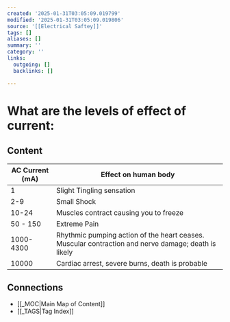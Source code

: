 ```yaml
---
created: '2025-01-31T03:05:09.019799'
modified: '2025-01-31T03:05:09.019806'
source: '[[Electrical Saftey]]'
tags: []
aliases: []
summary: ''
category: ''
links:
  outgoing: []
  backlinks: []

---
```


# What are the levels of effect of current:

## Content

| AC Current (mA) | Effect on human body                                                                                |
| --------------- | --------------------------------------------------------------------------------------------------- |
| 1               | Slight Tingling sensation                                                                           |
| 2-9             | Small Shock                                                                                         |
| 10-24           | Muscles contract causing you to freeze                                                              |
| 50 - 150        | Extreme Pain                                                                                        |
| 1000-4300       | Rhythmic pumping action of the heart ceases. Muscular contraction and nerve damage; death is likely |
| 10000           | Cardiac arrest, severe burns, death is probable                                                     |

## Connections
- [[_MOC|Main Map of Content]]
- [[_TAGS|Tag Index]]
